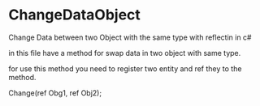 # ChangeDataObject
Change Data between two Object with the same type with reflectin in c#




in this file have a method for swap data in two object with same type.

for use this method you need to register two entity and ref they to the method.


Change<EntityType>(ref Obg1, ref Obj2);
